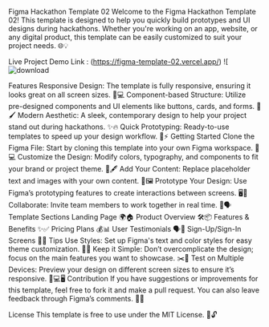 Figma Hackathon Template 02
Welcome to the Figma Hackathon Template 02! This template is designed to help you quickly build prototypes and UI designs during hackathons. Whether you're working on an app, website, or any digital product, this template can be easily customized to suit your project needs. 🌐💡

Live Project Demo Link : (https://figma-template-02.vercel.app/)
![![download](https://github.com/user-attachments/assets/00377e77-584c-47e5-a31b-caf233155b8f)



Features
Responsive Design: The template is fully responsive, ensuring it looks great on all screen sizes. 📱💻
Component-based Structure: Utilize pre-designed components and UI elements like buttons, cards, and forms. 🧩🖌️
Modern Aesthetic: A sleek, contemporary design to help your project stand out during hackathons. ✨🔥
Quick Prototyping: Ready-to-use templates to speed up your design workflow. 🚀⚡
Getting Started
Clone the Figma File: Start by cloning this template into your own Figma workspace. 🔁💻
Customize the Design: Modify colors, typography, and components to fit your brand or project theme. 🎨🖋️
Add Your Content: Replace placeholder text and images with your own content. 📝🖼️
Prototype Your Design: Use Figma’s prototyping features to create interactions between screens. 🖥️🔄
Collaborate: Invite team members to work together in real time. 🤝🗣️
Template Sections
Landing Page 🌍🏠
Product Overview 🛠️📦
Features & Benefits ✨✅
Pricing Plans 💰📊
User Testimonials 🗣️💬
Sign-Up/Sign-In Screens 🔑📲
Tips
Use Styles: Set up Figma's text and color styles for easy theme customization. 🎨🔧
Keep it Simple: Don’t overcomplicate the design; focus on the main features you want to showcase. ✂️📐
Test on Multiple Devices: Preview your design on different screen sizes to ensure it’s responsive. 📱💻🖥️
Contribution
If you have suggestions or improvements for this template, feel free to fork it and make a pull request. You can also leave feedback through Figma’s comments. 💬🔄

License
This template is free to use under the MIT License. 📄🔓

